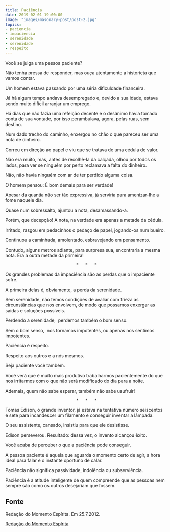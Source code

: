 ```yaml
---
title: Paciência
date: 2019-02-01 19:00:00
image: "images/masonary-post/post-2.jpg"
topics: 
- paciencia
- impaciencia
- serenidade
- serenidade
- respeito
---
```



Você se julga uma pessoa paciente?

Não tenha pressa de responder, mas ouça atentamente a historieta que vamos
contar.

Um homem estava passando por uma séria dificuldade financeira.

Já há algum tempo andava desempregado e, devido a sua idade, estava sendo muito
difícil arranjar um emprego.

Há dias que não fazia uma refeição decente e o desânimo havia tomado conta de
sua vontade, por isso perambulava, agora, pelas ruas, sem destino.

Num dado trecho do caminho, enxergou no chão o que pareceu ser uma nota de
dinheiro.

Correu em direção ao papel e viu que se tratava de uma cédula de valor.

Não era muito, mas, antes de recolhê-la da calçada, olhou por todos os lados,
para ver se ninguém por perto reclamava a falta do dinheiro.

Não, não havia ninguém com ar de ter perdido alguma coisa.

O homem pensou: É bom demais para ser verdade!

Apesar da quantia não ser tão expressiva, já serviria para amenizar-lhe a fome
naquele dia.

Quase num sobressalto, ajuntou a nota, desamassando-a.

Porém, que decepção! A nota, na verdade era apenas a metade da cédula.

Irritado, rasgou em pedacinhos o pedaço de papel, jogando-os num bueiro.

Continuou a caminhada, amolentado, esbravejando em pensamento.

Contudo, alguns metros adiante, para surpresa sua, encontraria a mesma nota.
Era a outra metade da primeira!

                                   *   *   *

Os grandes problemas da impaciência são as perdas que o impaciente sofre.

A primeira delas é, obviamente, a perda da serenidade.

Sem serenidade, não temos condições de avaliar com frieza as circunstâncias que
nos envolvem, de modo que possamos enxergar as saídas e soluções possíveis.

Perdendo a serenidade,  perdemos também o bom senso.

Sem o bom senso,  nos tornamos impotentes, ou apenas nos sentimos impotentes.

Paciência é respeito.

Respeito aos outros e a nós mesmos.

Seja paciente você também.

Você verá que é muito mais produtivo trabalharmos pacientemente do que nos
irritarmos com o que não será modificado do dia para a noite.

Ademais, quem não sabe esperar, também não sabe usufruir!

                                   *   *   *

Tomas Edison, o grande inventor, já estava na tentativa número seiscentos e
sete para incandescer um filamento e conseguir inventar a lâmpada.

O seu assistente, cansado, insistiu para que ele desistisse.

Edison perseverou. Resultado: dessa vez, o invento alcançou êxito.

Você acaba de perceber o que a paciência pode conseguir.

A pessoa paciente é aquela que aguarda o momento certo de agir, a hora ideal
para falar e o instante oportuno de calar.

Paciência não significa passividade, indolência ou subserviência.

Paciência é a atitude inteligente de quem compreende que as pessoas nem sempre
são como os outros desejariam que fossem.
 

## Fonte
Redação do Momento Espírita.
Em 25.7.2012.



[Redação do Momento Espírita](http://www.momento.com.br/pt/ler_texto.php?id=3511)
